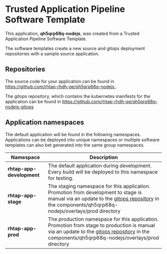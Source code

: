 # Trusted Application Pipeline Software Template

This application, **qh5qrp68q-nodejs**, was created from a Trusted Application Pipeline Software Template.

The software templates create a new source and gitops deployment repositories with a sample source application. 

## Repositories

The source code for your application can be found in [https://github.com/rhtap-rhdh-qe/qh5qrp68q-nodejs ](https://github.com/rhtap-rhdh-qe/qh5qrp68q-nodejs ).
 
The gitops repository, which contains the kubernetes manifests for the application can be found in 
[https://github.com/rhtap-rhdh-qe/qh5qrp68q-nodejs-gitops ](https://github.com/rhtap-rhdh-qe/qh5qrp68q-nodejs-gitops ) 

## Application namespaces 

The default application will be found in the following namespaces. Applications can be deployed into unique namespaces or multiple software templates can also bet generated into the same group namespaces.  

|  Namespace   |  Description   |  
| -------- | -------- |   
| **rhtap-app-development** | The default application during development. Every build will be deployed to this namespace for testing. | 
| **rhtap-app-stage** | The staging namespace for this application. Promotion from development to stage is manual via an update to the [gitops repository](https://github.com/rhtap-rhdh-qe/qh5qrp68q-nodejs-gitops ) in the components/qh5qrp68q-nodejs/overlays/prod directory |  
| **rhtap-app-prod** | The production namespace for this application. Promotion from stage to production is manual via an update to the [gitops repository](https://github.com/rhtap-rhdh-qe/qh5qrp68q-nodejs-gitops ) in the components/qh5qrp68q-nodejs/overlays/prod directory | 